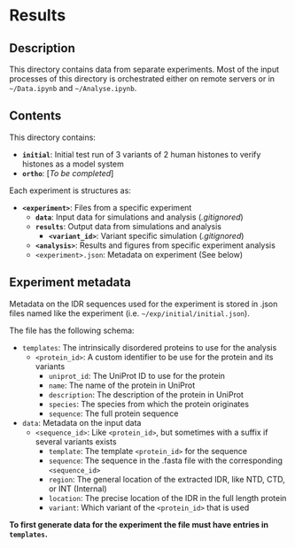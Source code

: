 # Results

## Description
This directory contains data from separate experiments.
Most of the input processes of this directory is orchestrated either on remote servers or in `~/Data.ipynb` and `~/Analyse.ipynb`.


## Contents
This directory contains:
- **`initial`**: Initial test run of 3 variants of 2 human histones to verify histones as a model system
- **`ortho`**: [*To be completed*]


Each experiment is structures as:
- **`<experiment>`**: Files from a specific experiment
    - **`data`**: Input data for simulations and analysis (*.gitignored*)
    - **`results`**: Output data from simulations and analysis 
        - **`<variant_id>`**: Variant specific simulation (*.gitignored*)
    - **`<analysis>`**: Results and figures from specific experiment analysis
    - `<experiment>.json`: Metadata on experiment (See below)


## Experiment metadata
Metadata on the IDR sequences used for the experiment is stored in .json files named like the experiment (i.e. `~/exp/initial/initial.json`).

The file has the following schema:
- `templates`: The intrinsically disordered proteins to use for the analysis
    - `<protein_id>`: A custom identifier to be use for the protein and its variants
        - `uniprot_id`: The UniProt ID to use for the protein
        - `name`: The name of the protein in UniProt
        - `description`: The description of the protein in UniProt
        - `species`: The species from which the protein originates
        - `sequence`: The full protein sequence
- `data`: Metadata on the input data
    - `<sequence_id>`: Like `<protein_id>`, but sometimes with a suffix if several variants exists
        - `template`: The template `<protein_id>` for the sequence
        - `sequence`: The sequence in the .fasta file with the corresponding `<sequence_id>`
        - `region`: The general location of the extracted IDR, like NTD, CTD, or INT (Internal)
        - `location`: The precise location of the IDR in the full length protein
        - `variant`: Which variant of the `<protein_id>` that is used

**To first generate data for the experiment the file must have entries in `templates`.**
